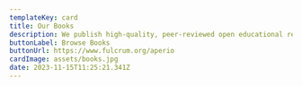 ```yaml
---
templateKey: card
title: Our Books
description: We publish high-quality, peer-reviewed open educational resources that are engaging and useful for teaching and learning.
buttonLabel: Browse Books
buttonUrl: https://www.fulcrum.org/aperio
cardImage: assets/books.jpg
date: 2023-11-15T11:25:21.341Z
---
```

